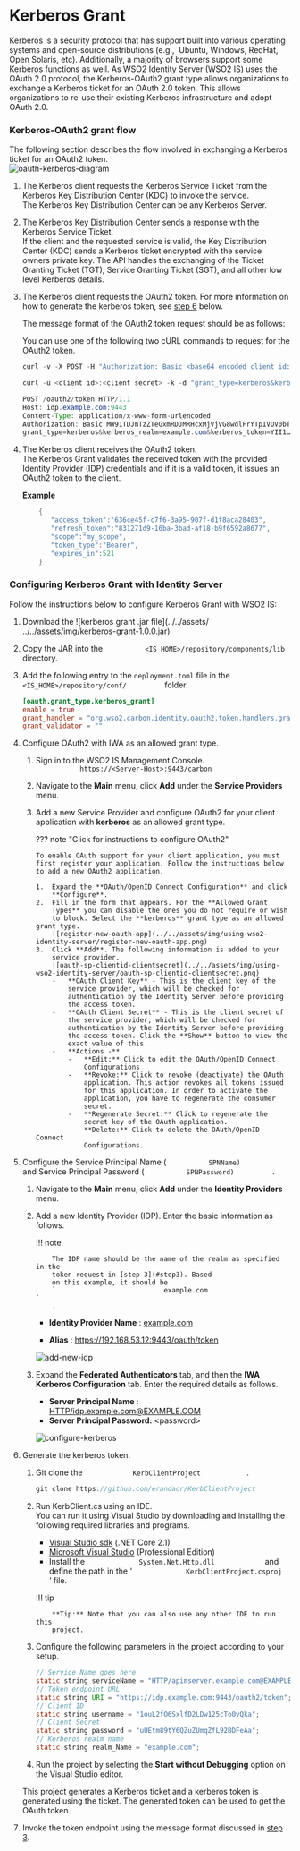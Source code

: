 # Kerberos Grant

Kerberos is a security protocol that has support built into various
operating systems and open-source distributions (e.g.,  Ubuntu, Windows,
RedHat, Open Solaris, etc). Additionally, a majority of browsers support
some Kerberos functions as well. As WSO2 Identity Server (WSO2 IS) uses
the OAuth 2.0 protocol, the Kerberos-OAuth2 grant type allows
organizations to exchange a Kerberos ticket for an OAuth 2.0 token. This
allows organizations to re-use their existing Kerberos infrastructure
and adopt OAuth 2.0.

### Kerberos-OAuth2 grant flow

The following section describes the flow involved in exchanging a
Kerberos ticket for an OAuth2 token.  
![oauth-kerberos-diagram](../../assets/img/using-wso2-identity-server/oauth-kerberos-diagram.png)

1.  The Kerberos client requests the Kerberos Service Ticket from the
    Kerberos Key Distribution Center (KDC) to invoke the service.  
    The Kerberos Key Distribution Center can be any Kerberos Server.
2.  The Kerberos Key Distribution Center sends a response with the
    Kerberos Service Ticket.  
    If the client and the requested service is valid, the Key
    Distribution Center (KDC) sends a Kerberos ticket encrypted with the
    service owners private key. The API handles the exchanging of the
    Ticket Granting Ticket (TGT), Service Granting Ticket (SGT), and all
    other low level Kerberos details. <a name="step3"></a>
3.  The Kerberos client requests the OAuth2 token. For more information
    on how to generate the kerberos token, see [step
    6](#step6) below.  
      
    The message format of the OAuth2 token request should be as
    follows:  

    You can use one of the following two cURL commands to request for
    the OAuth2 token.

    ``` java tab="Request1"
    curl -v -X POST -H "Authorization: Basic <base64 encoded client id:client secret value>" -k -d "grant_type=kerberos&kerberos_realm=<kerberos realm>&kerberos_token=<kerberos token>" -H "Content-Type:application/x-www-form-urlencoded" https://localhost:9443/oauth2/token
    ```

    ``` java tab="Request2"
    curl -u <client id>:<client secret> -k -d "grant_type=kerberos&kerberos_realm=<kerberos realm>&kerberos_token=<kerberos token>" -H "Content-Type:application/x-www-form-urlencoded" https://localhost:9443/oauth2/token
    ```

    ``` java tab="Response"
    POST /oauth2/token HTTP/1.1
    Host: idp.example.com:9443
    Content-Type: application/x-www-form-urlencoded
    Authorization: Basic MW91TDJmTzZTeGxmRDJMRHcxMjVjVG8wdlFrYTp1VUV0bTg5dFk2UVp1WlVtcVpmTDkyQkRGZUFh
    grant_type=kerberos&kerberos_realm=example.com&kerberos_token=YII1…
    ```

4.  The Kerberos client receives the OAuth2 token.  
    The Kerberos Grant validates the received token with the provided
    Identity Provider (IDP) credentials and if it is a valid token, it
    issues an OAuth2 token to the client.

    **Example**

    ``` java
        {  
           "access_token":"636ce45f-c7f6-3a95-907f-d1f8aca28403",
           "refresh_token":"831271d9-16ba-3bad-af18-b9f6592a8677",
           "scope":"my_scope",
           "token_type":"Bearer",
           "expires_in":521
        }
    ```

### Configuring Kerberos Grant with Identity Server

Follow the instructions below to configure Kerberos Grant with WSO2 IS:

1.  Download the ![kerberos grant .jar file](../../assets/ ../../assets/img/kerberos-grant-1.0.0.jar)
2.  Copy the JAR into the
    `           <IS_HOME>/repository/components/lib          `
    directory.

3.  Add the following entry to the `deployment.toml` file in the `           <IS_HOME>/repository/conf/          ` folder.

    ``` toml
    [oauth.grant_type.kerberos_grant]
    enable = true
    grant_handler = "org.wso2.carbon.identity.oauth2.token.handlers.grant.KerberosGrantHandler"
    grant_validator = ""
    ```

4.  Configure OAuth2 with IWA as an allowed grant type.

    1.  Sign in to the WSO2 IS Management Console.  
        `            https://<Server-Host>:9443/carbon           `
    2.  Navigate to the **Main** menu, click **Add** under the **Service
        Providers** menu. `                       `
    3.  Add a new Service Provider and configure OAuth2 for your client
        application with **kerberos** as an allowed grant type.

        ??? note "Click for instructions to configure OAuth2"

            To enable OAuth support for your client application, you must
            first register your application. Follow the instructions below
            to add a new OAuth2 application.

            1.  Expand the **OAuth/OpenID Connect Configuration** and click
                **Configure**.
            2.  Fill in the form that appears. For the **Allowed Grant
                Types** you can disable the ones you do not require or wish
                to block. Select the **kerberos** grant type as an allowed grant type.
                ![register-new-oauth-app](../../assets/img/using-wso2-identity-server/register-new-oauth-app.png)
            3.  Click **Add**. The following information is added to your
                service provider.
                ![oauth-sp-clientid-clientsecret](../../assets/img/using-wso2-identity-server/oauth-sp-clientid-clientsecret.png)
                -   **OAuth Client Key** - This is the client key of the
                    service provider, which will be checked for
                    authentication by the Identity Server before providing
                    the access token.
                -   **OAuth Client Secret** - This is the client secret of
                    the service provider, which will be checked for
                    authentication by the Identity Server before providing
                    the access token. Click the **Show** button to view the
                    exact value of this.
                -   **Actions -**
                    -   **Edit:** Click to edit the OAuth/OpenID Connect
                        Configurations
                    -   **Revoke:** Click to revoke (deactivate) the OAuth
                        application. This action revokes all tokens issued
                        for this application. In order to activate the
                        application, you have to regenerate the consumer
                        secret.
                    -   **Regenerate Secret:** Click to regenerate the
                        secret key of the OAuth application.
                    -   **Delete:** Click to delete the OAuth/OpenID Connect
                        Configurations.

5.  Configure the Service Principal Name (
    `           SPNName)          ` and Service Principal Password (
    `           SPNPassword)          ` .

    1.  Navigate to the **Main** menu, click **Add** under the
        **Identity Providers** menu.

    2.  Add a new Identity Provider (IDP). Enter the basic information
        as follows.

        !!! note
        
                The IDP name should be the name of the realm as specified in the
                token request in [step 3](#step3). Based
                on this example, it should be
                `                           example.com                         `
                .
        

        -   **Identity Provider Name** :
            [example.com](http://example.com)

        -   **Alias** : <https://192.168.53.12:9443/oauth/token>

        ![add-new-idp](../../assets/img/using-wso2-identity-server/add-new-idp.png)

    3.  Expand the **Federated Authenticators** tab, and then the **IWA
        Kerberos Configuration** tab. Enter the required details as
        follows.  
        -   **Server Principal Name** :
            <HTTP/idp.example.com@EXAMPLE.COM>
        -   **Server Principal Password:** \<password\>

        ![configure-kerberos](../../assets/img/using-wso2-identity-server/configure-kerberos.png)
        
        <a name="step6"></a>
6.  Generate the kerberos token.

    1.  Git clone the `             KerbClientProject            ` .

        ``` java
        git clone https://github.com/erandacr/KerbClientProject
        ```

    2.  Run KerbClient.cs using an IDE.  
        You can run it using Visual Studio by downloading and installing
        the following required libraries and programs.

        -   [Visual Studio
            sdk](https://www.microsoft.com/net/download/visual-studio-sdks)
            (.NET Core 2.1)
        -   [Microsoft Visual
            Studio](https://visualstudio.microsoft.com/downloads/)
            (Professional Edition)
        -   Install the `              System.Net.Http.dll             `
            and define the path in the ‘
            `              KerbClientProject.csproj             ` ’
            file.

        !!! tip
        
                **Tip:** Note that you can also use any other IDE to run this
                project.
        

    3.  Configure the following parameters in the project according to
        your setup.

        ``` java
        // Service Name goes here
        static string serviceName = "HTTP/apimserver.example.com@EXAMPLE.COM";
        // Token endpoint URL
        static string URI = "https://idp.example.com:9443/oauth2/token";
        // Client ID
        static string username = "1ouL2fO6SxlfD2LDw125cTo0vQka";
        // Client Secret
        static string password = "uUEtm89tY6QZuZUmqZfL92BDFeAa";
        // Kerberos realm name
        static string realm_Name = "example.com";
        ```

    4.  Run the project by selecting the **Start without Debugging**
        option on the Visual Studio editor.

    This project generates a Kerberos ticket and a kerberos token is
    generated using the ticket. The generated token can be used to get
    the OAuth token.

7.  Invoke the token endpoint using the message format discussed in
    [step 3](#step3).

